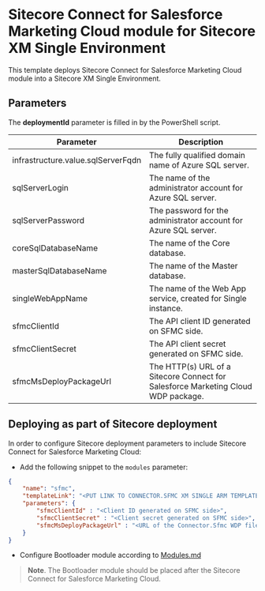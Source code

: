 # Sitecore Connect for Salesforce Marketing Cloud module for Sitecore XM Single Environment

This template deploys Sitecore Connect for Salesforce Marketing Cloud module into a Sitecore XM Single Environment.

## Parameters

The **deploymentId** parameter is filled in by the PowerShell script.

| Parameter                                    | Description
-----------------------------------------------|------------------------------------------------
| infrastructure.value.sqlServerFqdn           | The fully qualified domain name of Azure SQL server.
| sqlServerLogin                               | The name of the administrator account for Azure SQL server.
| sqlServerPassword                            | The password for the administrator account for Azure SQL server.
| coreSqlDatabaseName                          | The name of the Core database.
| masterSqlDatabaseName                        | The name of the Master database.
| singleWebAppName                             | The name of the Web App service, created for Single instance.
| sfmcClientId                                 | The API client ID generated on SFMC side.
| sfmcClientSecret                             | The API client secret generated on SFMC side.
| sfmcMsDeployPackageUrl                       | The HTTP(s) URL of a Sitecore Connect for Salesforce Marketing Cloud WDP package.

## Deploying as part of Sitecore deployment

In order to configure Sitecore deployment parameters to include Sitecore Connect for Salesforce Marketing Cloud:

  * Add the following snippet to the `modules` parameter:

```JSON
{
    "name": "sfmc",
    "templateLink": "<PUT LINK TO CONNECTOR.SFMC XM SINGLE ARM TEMPLATE HERE!!!>",
    "parameters": {
        "sfmcClientId" : "<Client ID generated on SFMC side>",
        "sfmcClientSecret" : "<Client secret generated on SFMC side>",
        "sfmcMsDeployPackageUrl" : "<URL of the Connector.Sfmc WDP file *.scwdp.zip>"
    }
}
```

  * Configure Bootloader module according to [Modules.md](../../MODULES.md)
  > **Note**. The Bootloader module should be placed after the Sitecore Connect for Salesforce Marketing Cloud.